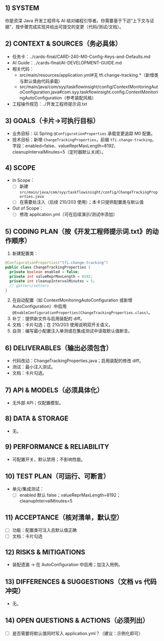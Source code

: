 ## 1) SYSTEM
你是资深 Java 开发工程师与 AI 结对编程引导者。你需要基于下述“上下文与证据”，按步骤完成实现并给出可提交的变更（代码/测试/文档）。

## 2) CONTEXT & SOURCES（务必具体）
- 任务卡：../cards-final/CARD-240-M0-Config-Keys-and-Defaults.md
- AI Guide：../cards-final/AI-DEVELOPMENT-GUIDE.md
- 相关代码：
  - src/main/resources/application.yml#无 tfi.change-tracking.*（新增类与默认值由代码承载）
  - src/main/java/com/syy/taskflowinsight/config/ContextMonitoringAutoConfiguration.java#com.syy.taskflowinsight.config.ContextMonitoringAutoConfiguration（参考装配风格）
- 工程操作规范：../开发工程师提示词.txt

## 3) GOALS（卡片→可执行目标）
- 业务目标：以 Spring `@ConfigurationProperties` 承载变更追踪 M0 配置。
- 技术目标：新增 `ChangeTrackingProperties`，前缀 `tfi.change-tracking`，字段：enabled=false、valueReprMaxLength=8192、cleanupIntervalMinutes=5（定时器默认关闭）。

## 4) SCOPE
- In Scope：
  - [ ] 新建 `src/main/java/com/syy/taskflowinsight/config/ChangeTrackingProperties.java`
  - [ ] 在需要处注入（后续 210/203 使用）；本卡只提供配置类与默认值
- Out of Scope：
  - [ ] 修改 application.yml（可在后续演示/测试中添加）

## 5) CODING PLAN（按《开发工程师提示词.txt》的动作顺序）
1. 新建配置类：
```java
@ConfigurationProperties("tfi.change-tracking")
public class ChangeTrackingProperties {
  private boolean enabled = false;
  private int valueReprMaxLength = 8192;
  private int cleanupIntervalMinutes = 5;
  // getters/setters
}
```
2. 在自动配置（如 ContextMonitoringAutoConfiguration 或新增 AutoConfiguration）中启用 `@EnableConfigurationProperties(ChangeTrackingProperties.class)`。
3. 补丁：提供新文件与启用装配的 diff。
4. 文档：卡片勾选；在 210/203 使用说明双开关语义。
5. 自测：编写最小配置注入单测或在集成测试中读取默认值断言。

## 6) DELIVERABLES（输出必须包含）
- 代码改动：ChangeTrackingProperties.java；启用装配的修改 diff。
- 测试：最小注入测试。
- 文档：卡片勾选。

## 7) API & MODELS（必须具体化）
- 无外部 API；仅配置模型。

## 8) DATA & STORAGE
- 无。

## 9) PERFORMANCE & RELIABILITY
- 可配置开关，默认禁用；不影响性能。

## 10) TEST PLAN（可运行、可断言）
- 单元/集成测试：
  - [ ] enabled 默认 false；valueReprMaxLength=8192；cleanupIntervalMinutes=5

## 11) ACCEPTANCE（核对清单，默认空）
- [ ] 功能：配置类可注入且默认值正确
- [ ] 文档：卡片勾选

## 12) RISKS & MITIGATIONS
- 装配遗漏 → 在 AutoConfiguration 中启用；加注入用例。

## 13) DIFFERENCES & SUGGESTIONS（文档 vs 代码冲突）
- 无。

## 14) OPEN QUESTIONS & ACTIONS（必须列出）
- [ ] 是否需要将默认值同时写入 application.yml？（建议：示例化即可）

